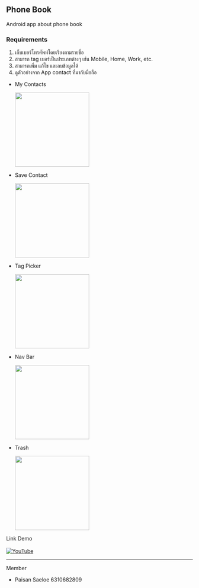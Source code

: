 ## Phone Book
Android app about phone book

### Requirements

1. เก็บเบอร์โทรศัพท์โดยเรียงตามรายชื่อ
2. สามารถ tag เบอร์เป็นประเภทต่างๆ เช่น Mobile, Home, Work, etc.
3. สามารถเพิ่ม แก้ไข และลบข้อมูลได้
4. ดูตัวอย่างจาก App contact ที่มากับมือถือ

- My Contacts

  <img src="https://user-images.githubusercontent.com/69451633/235069412-0cc0c6de-a34f-483c-841a-41d634570b36.png" width="200px">

- Save Contact

  <img src="https://user-images.githubusercontent.com/69451633/235069480-3f130719-f6d5-4fb2-9a56-bb9af410a219.png" width="200px">
  
- Tag Picker

  <img src="https://user-images.githubusercontent.com/69451633/235071874-10ece41d-33ba-4db2-a7cb-be14ed6fb968.png" width="200px">
  
- Nav Bar

  <img src="\https://user-images.githubusercontent.com/69451633/235072087-855e3b0d-60cf-4b1e-b59a-ec67f92c9730.png" width="200px">

- Trash

  <img src="https://user-images.githubusercontent.com/69451633/235069509-85de6347-cb47-4d12-8218-7618586baa55.png" width="200px">

Link Demo 
<br><br>
[![YouTube](https://img.shields.io/badge/YouTube-%23FF0000.svg?style=for-the-badge&logo=YouTube&logoColor=white)](https://www.youtube.com/)
<hr>

Member
- Paisan Saeloe 6310682809
